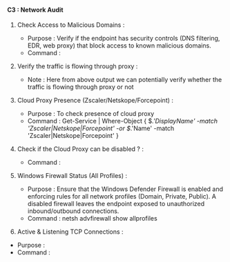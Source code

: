 #### C3 : Network Audit 

1. Check  Access to Malicious Domains :
   - Purpose : Verify if the endpoint has security controls (DNS filtering, EDR, web proxy) that block access to known malicious domains.
   - Command :

2. Verify the traffic is flowing through proxy :
   - Note : Here from above output we can potentially verify whether the traffic is flowing through proxy or not
   
4. Cloud Proxy Presence (Zscaler/Netskope/Forcepoint) :
   - Purpose : To check presence of cloud proxy
   - Command : Get-Service | Where-Object { $_.'DisplayName' -match 'Zscaler|Netskope|Forcepoint' -or $_.'Name' -match 'Zscaler|Netskope|Forcepoint' }

5. Check if the Cloud Proxy can be disabled ? :
   - Command :

6. Windows Firewall Status (All Profiles) :
   - Purpose : Ensure that the Windows Defender Firewall is enabled and enforcing rules for all network profiles (Domain, Private, Public). A disabled firewall leaves the endpoint exposed to unauthorized inbound/outbound connections.
   - Command : netsh advfirewall show allprofiles

7.  Active & Listening TCP Connections :
   - Purpose :
   - Command :
     
